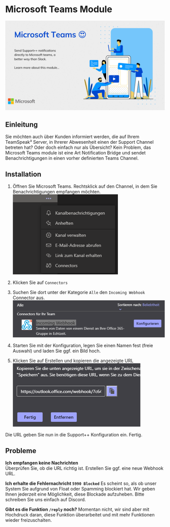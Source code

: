 # Microsoft Teams Module

![header](../static/teams-module-header.jpeg)

## Einleitung

Sie möchten auch über Kunden informiert werden, die auf Ihrem TeamSpeak³ Server, in Ihrerer Abwesenheit einen der Support Channel betreten hat? Oder doch einfach nur als Übersicht? Kein Problem, das Microsoft Teams module ist eine Art Notification Bridge und sendet Benachrichtigungen in einen vorher definierten Teams Channel.

## Installation

<Aside type='warning' header='⚠️ Dieses Module ist ab Version 2.7.0 verfügbar.'>
</Aside>

1.  Öffnen Sie Microsoft Teams. Rechtsklick auf den Channel, in dem Sie Benachrichtigungen empfangen möchten.
    ![header-1](../static/install-1.png)

2.  Klicken Sie auf `Connectors`

3.  Suchen Sie dort unter der Kategorie `Alle` den `Incoming Webhook` Connector aus.
    ![header-2](../static/install-2.png)

4.  Starten Sie mit der Konfiguration, legen Sie einen Namen fest (freie Auswahl) und laden Sie ggf. ein Bild hoch.
5.  Klicken Sie auf Erstellen und kopieren die angezeigte URL
    ![header-3](../static/install-3.png)

Die URL geben Sie nun in die Support++ Konfiguration ein. Fertig.

## Probleme

**Ich empfangen keine Nachrichten**  
Überprüfen Sie, ob die URL richtig ist. Erstellen Sie ggf. eine neue Webhook URL.

**Ich erhalte die Fehlernachricht `5990 Blocked`**
Es scheint so, als ob unser System Sie aufgrund von Float oder Spamming
blockiert hat. Wir geben Ihnen jederzeit eine Möglichkeit, diese
Blockade aufzuheben. Bitte schreiben Sie uns einfach auf Discord.

**Gibt es die Funktion `/reply` noch?**
Momentan nicht, wir sind aber mit Hochdruck daran, diese Funktion
überarbeitet und mit mehr Funktionen wieder freizuschalten.
